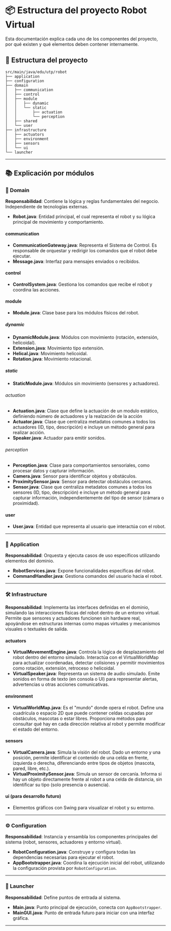 # 📦 Estructura del proyecto Robot Virtual

Esta documentación explica cada uno de los componentes del proyecto, por qué existen y qué elementos deben contener internamente.

## 🌳 Estructura del proyecto

```
src/main/java/edu/utp/robot
├── application
├── configuration
├── domain
│   ├── communication
│   ├── control
│   ├── module
│   │   ├── dynamic
│   │   └── static
│   │       ├── actuation
│   │       └── perception
│   ├── shared
│   └── user
├── infrastructure
│   ├── actuators
│   ├── environment
│   ├── sensors
│   └── ui
└── launcher
```

---

## 📚 Explicación por módulos

### 🧠 Domain

**Responsabilidad**: Contiene la lógica y reglas fundamentales del negocio. Independiente de tecnologías externas.

* **Robot.java**: Entidad principal, el cual representa el robot y su lógica principal de movimiento y comportamiento.

#### communication

* **CommunicationGateway.java**: Representa el Sistema de Control. Es responsable de orquestar y redirigir los comandos que el robot debe ejecutar.
* **Message.java**: Interfaz para mensajes enviados o recibidos.

#### control

* **ControlSystem.java**: Gestiona los comandos que recibe el robot y coordina las acciones.

#### module

* **Module.java**: Clase base para los módulos físicos del robot.

##### dynamic

* **DynamicModule.java**: Módulos con movimiento (rotación, extensión, helicoidal).
* **Extension.java**: Movimiento tipo extensión.
* **Helical.java**: Movimiento helicoidal.
* **Rotation.java**: Movimiento rotacional.

##### static

* **StaticModule.java**: Módulos sin movimiento (sensores y actuadores).

###### actuation

* **Actuation.java**: Clase que define la actuación de un modulo estático, definiendo número de actuadores y la realzación de la acción
* **Actuator.java**: Clase que centraliza metadatos comunes a todos los actuadores (ID, tipo, descripción) e incluye un método general para realizar acción.
* **Speaker.java**: Actuador para emitir sonidos.

###### perception

* **Perception.java**: Clase para comportamientos sensoriales, como procesar datos y capturar información.
* **Camera.java**: Sensor para identificar objetos y obstáculos.
* **ProximitySensor.java**: Sensor para detectar obstáculos cercanos.
* **Sensor.java**: Clase que centraliza metadatos comunes a todos los sensores (ID, tipo, descripción) e incluye un método general para capturar información, independientemente del tipo de sensor (cámara o proximidad).

#### user

* **User.java**: Entidad que representa al usuario que interactúa con el robot.

---

### 🎯 Application

**Responsabilidad**: Orquesta y ejecuta casos de uso específicos utilizando elementos del dominio.

* **RobotServices.java**: Expone funcionalidades específicas del robot.
* **CommandHandler.java**: Gestiona comandos del usuario hacia el robot.

---

### 🛠 Infrastructure

**Responsabilidad**: Implementa las interfaces definidas en el dominio, simulando las interacciones físicas del robot dentro de un entorno virtual. Permite que sensores y actuadores funcionen sin hardware real, apoyándose en estructuras internas como mapas virtuales y mecanismos visuales o textuales de salida.
#### actuators

* **VirtualMovementEngine.java**: Controla la lógica de desplazamiento del robot dentro del entorno simulado. Interactúa con el VirtualWorldMap para actualizar coordenadas, detectar colisiones y permitir movimientos como rotación, extensión, retroceso o helicoidal.
* **VirtualSpeaker.java**: Representa un sistema de audio simulado. Emite sonidos en forma de texto (en consola o UI) para representar alertas, advertencias u otras acciones comunicativas.

#### environment

* **VirtualWorldMap.java**: Es el "mundo" donde opera el robot. Define una cuadrícula o espacio 2D que puede contener celdas ocupadas por obstáculos, mascotas o estar libres. Proporciona métodos para consultar qué hay en cada dirección relativa al robot y permite modificar el estado del entorno.

#### sensors

* **VirtualCamera.java**: Simula la visión del robot. Dado un entorno y una posición, permite identificar el contenido de una celda en frente, izquierda o derecha, diferenciando entre tipos de objetos (mascota, pared, libre, etc.).
* **VirtualProximitySensor.java**: Simula un sensor de cercanía. Informa si hay un objeto directamente frente al robot a una celda de distancia, sin identificar su tipo (solo presencia o ausencia).

#### ui (para desarrollo futuro)

* Elementos gráficos con Swing para visualizar el robot y su entorno.

---

### ⚙️ Configuration

**Responsabilidad**: Instancia y ensambla los componentes principales del sistema (robot, sensores, actuadores y entorno virtual).

* **RobotConfiguration.java**: Construye y configura todas las dependencias necesarias para ejecutar el robot.
* **AppBootstrapper.java**: Coordina la ejecución inicial del robot, utilizando la configuración provista por `RobotConfiguration`.

---

### 🚀 Launcher

**Responsabilidad**: Define puntos de entrada al sistema.

* **Main.java**: Punto principal de ejecución, conecta con `AppBootstrapper`.
* **MainGUI.java**: Punto de entrada futuro para iniciar con una interfaz gráfica.

---
